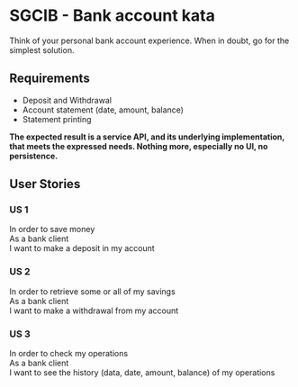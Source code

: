 # SGCIB - Bank account kata

Think of your personal bank account experience. When in doubt, go for the simplest solution.

## Requirements
- Deposit and Withdrawal
- Account statement (date, amount, balance)
- Statement printing

**The expected result is a service API, and its underlying implementation, that meets the expressed needs.
Nothing more, especially no UI, no persistence.**

## User Stories
### US 1
In order to save money  
As a bank client  
I want to make a deposit in my account

### US 2
In order to retrieve some or all of my savings  
As a bank client  
I want to make a withdrawal from my account

### US 3
In order to check my operations  
As a bank client  
I want to see the history (data, date, amount, balance) of my operations

